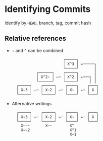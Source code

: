 # Identifying Commits

Identify by `HEAD`, branch, tag, commit hash

## Relative references

- `~` and `^` can be combined

  ```text
                         ┌─────┐
                         │ X^3 │ ←─────┐
                         └─────┘       │
             ┌──────┐    ┌─────┐       │
             │ X^2~ │ ←─ │ X^2 │ ←───┐ │
             └──────┘    └─────┘     │ │
    ┌─────┐    ┌─────┐    ┌────┐    ┌───┐
    │ X~3 │ ←─ │ X~2 │ ←─ │ X~ │ ←─ │ X │
    └─────┘    └─────┘    └────┘    └───┘
  ```

- Alternative writings

  ```text
    ┌─────┐    ┌─────┐    ┌────┐    ┌───┐
    │ X~3 │ ←─ │ X~2 │ ←─ │ X~ │ ←─ │ X │
    └─────┘    └─────┘    └────┘    └───┘
      X~~~       X~~        X^
      X~~2                  X^1
                            X~1
  ```
